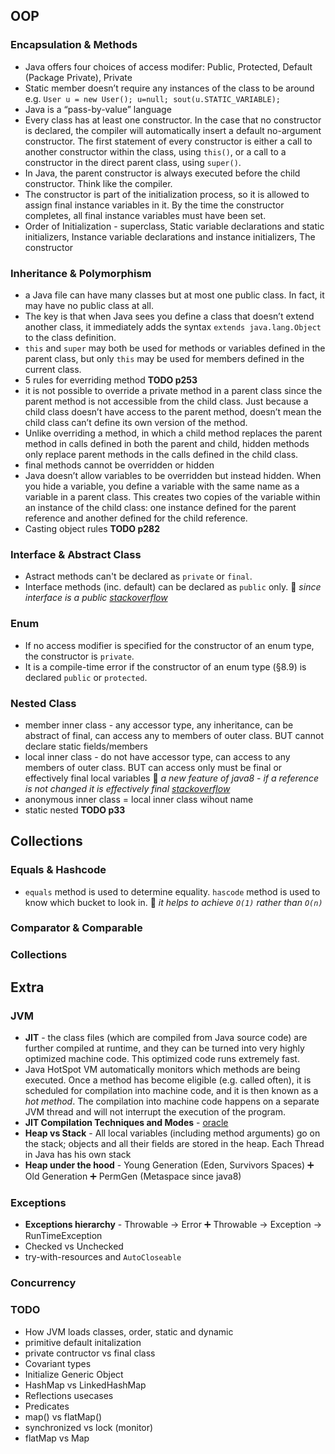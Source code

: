 ## OOP
### Encapsulation & Methods
- Java offers four choices of access modifer: Public, Protected, Default (Package Private), Private
- Static member doesn’t require any instances of the class to be around e.g. `User u = new User(); u=null; sout(u.STATIC_VARIABLE);`
- Java is a “pass-by-value” language
- Every class has at least one constructor. In the case that no constructor is declared, the compiler will automatically insert a default no-argument constructor. The first statement of every constructor is either a call to another constructor within the class, using `this()`, or a call to a constructor in the direct parent class, using `super()`.
- In Java, the parent constructor is always executed before the child constructor. Think like the compiler.
- The constructor is part of the initialization process, so it is allowed to assign final instance variables in it. By the time the constructor completes, all final instance variables must have been set.
- Order of Initialization - superclass, Static variable declarations and static initializers, Instance variable declarations and instance initializers, The constructor


### Inheritance & Polymorphism
- a Java  file can have many classes but at most one public class. In fact, it may have no public class at all.
- The key is that when Java sees you define a class that doesn’t extend another class, it immediately adds the syntax `extends java.lang.Object` to the class definition.
- `this` and `super` may both be used for methods or variables defined in the parent class, but only `this` may be used for members defined in the current class.
- 5 rules for everriding method __TODO p253__
- it is not possible to override a private method in a parent class since the parent method is not accessible from the child class. Just because a child class doesn’t have access to the parent method, doesn’t mean the child class can’t define its own version of the method.
- Unlike overriding a method, in which a child method replaces the parent method in calls defined in both the parent and child, hidden methods only replace parent methods in the calls defined in the child class.
- final methods cannot be overridden or hidden
- Java doesn’t allow variables to be overridden but instead hidden. When you hide a variable, you define a variable with the same name as a variable in a parent class. This creates two copies of the variable within an instance of the child class: one instance defined for the parent reference and another defined for the child reference.
- Casting object rules __TODO p282__

### Interface & Abstract Class
- Astract methods can't be declared as `private` or `final`.
- Interface methods (inc. default) can be declared as `public` only. :thought_balloon: *since interface is a public [stackoverflow](https://stackoverflow.com/a/9614756)*

### Enum
- If no access modifier is specified for the constructor of an enum type, the constructor is `private`.
- It is a compile-time error if the constructor of an enum type (§8.9) is declared `public` or `protected`.

### Nested Class
- member inner class - any accessor type, any inheritance, can be abstract of final, can access any to members of outer class. BUT cannot declare static fields/members
- local inner class - do not have accessor type, can access to any members of outer class. BUT can access only must be final or effectively final local variables :thought_balloon: *a new feature of java8 - if a reference is not changed it is effectively final [stackoverflow](https://stackoverflow.com/a/20938132)*
- anonymous inner class = local inner class wihout name
- static nested
__TODO p33__

## Collections
### Equals & Hashcode
- `equals` method is used to determine equality. `hascode` method is used to know which bucket to look in. :thought_balloon: *it helps to achieve `O(1)` rather than `O(n)`*
### Comparator & Comparable
### Collections

## Extra
### JVM
- **JIT** - the class files (which are compiled from Java source code) are further compiled at runtime, and they can be turned into very highly optimized machine code. This optimized code runs extremely fast.
- Java HotSpot VM automatically monitors which methods are being executed. Once a method has become eligible (e.g. called often), it is scheduled for compilation into machine code, and it is then known as a *hot method*. The compilation into machine code happens on a separate JVM thread and will not interrupt the execution of the program.
- **JIT Compilation Techniques and Modes** - [oracle](http://www.oracle.com/technetwork/articles/java/architect-evans-pt1-2266278.html)
- **Heap vs Stack** - All local variables (including method arguments) go on the stack; objects and all their fields are stored in the heap. Each Thread in Java has his own stack
- **Heap under the hood** - Young Generation (Eden, Survivors Spaces) :heavy_plus_sign: Old Generation :heavy_plus_sign: PermGen (Metaspace since java8)

### Exceptions
- **Exceptions hierarchy** - Throwable -> Error :heavy_plus_sign: Throwable -> Exception -> RunTimeException
- Checked vs Unchecked
- try-with-resources and `AutoCloseable`
### Concurrency

### TODO
- How JVM loads classes, order, static and dynamic
- primitive default initalization
- private contructor vs final class
- Covariant types
- Initialize Generic Object
- HashMap vs LinkedHashMap
- Reflections usecases
- Predicates
- map() vs flatMap()
- synchronized vs lock (monitor)
- flatMap vs Map
